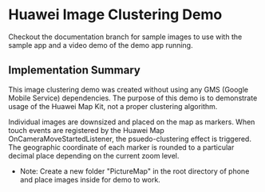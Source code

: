 # Huawei Image Clustering Demo

Checkout the documentation branch for sample images to use with the sample app and a video demo of the demo app running.

## Implementation Summary

This image clustering demo was created without using any GMS (Google Mobile Service) dependencies. The purpose of this demo is to demonstrate usage of the Huawei Map Kit, not a proper clustering algorithm. 

Individual images are downsized and placed on the map as markers. When touch events are registered by the Huawei Map OnCameraMoveStartedListener, the psuedo-clustering effect is triggered. The geographic coordinate of each marker is rounded to a particular decimal place depending on the current zoom level.

* Note: Create a new folder "PictureMap" in the root directory of phone and place images inside for demo to work.
